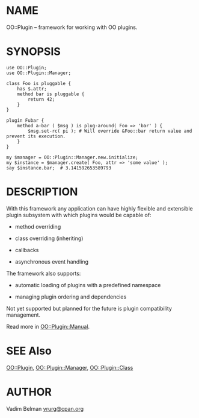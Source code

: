 NAME
====

OO::Plugin – framework for working with OO plugins.

SYNOPSIS
========

    use OO::Plugin;
    use OO::Plugin::Manager;

    class Foo is pluggable {
        has $.attr;
        method bar is pluggable {
            return 42;
        }
    }

    plugin Fubar {
        method a-bar ( $msg ) is plug-around( Foo => 'bar' ) {
            $msg.set-rc( pi ); # Will override &Foo::bar return value and prevent its execution.
        }
    }

    my $manager = OO::Plugin::Manager.new.initialize;
    my $instance = $manager.create( Foo, attr => 'some value' );
    say $instance.bar;  # 3.141592653589793

DESCRIPTION
===========

With this framework any application can have highly flexible and extensible plugin subsystem with which plugins would be capable of:

  * method overriding

  * class overriding (inheriting)

  * callbacks

  * asynchronous event handling

The framework also supports:

  * automatic loading of plugins with a predefined namespace

  * managing plugin ordering and dependencies

Not yet supported but planned for the future is plugin compatibility management.

Read more in [OO::Plugin::Manual](OO::Plugin::Manual).

SEE Also
========

[OO::Plugin](OO::Plugin), [OO::Plugin::Manager](OO::Plugin::Manager), [OO::Plugin::Class](OO::Plugin::Class)

AUTHOR
======

Vadim Belman <vrurg@cpan.org>

